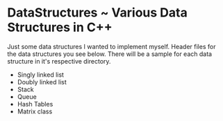 # DataStructures ~ Various Data Structures in C++
Just some data structures I wanted to implement myself. Header files for the data structures you see below. There will be a sample for each data structure in it's respective directory.

- Singly linked list
- Doubly linked list
- Stack
- Queue
- Hash Tables
- Matrix class
